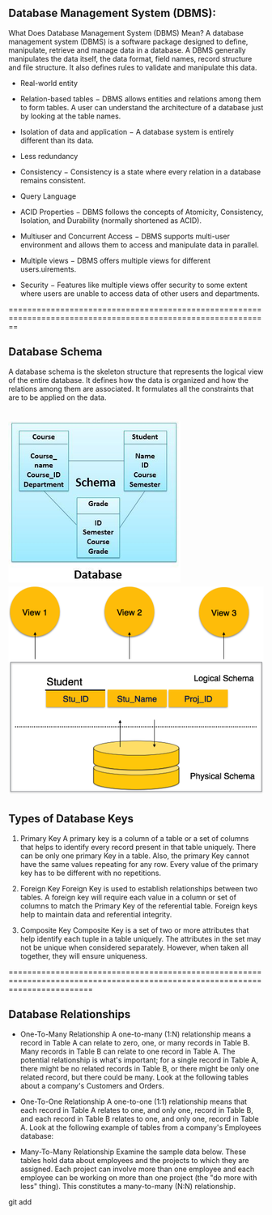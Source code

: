 ## Database Management System (DBMS):
What Does Database Management System (DBMS) Mean?
A database management system (DBMS) is a software package designed to define, manipulate, retrieve and manage data in a database. A DBMS generally manipulates the data itself, the data format, field names, record structure and file structure. It also defines rules to validate and manipulate this data.

- Real-world entity 

- Relation-based tables − DBMS allows entities and relations among them to form tables. A user can understand the architecture of a database just by looking at the table names.

- Isolation of data and application − A database system is entirely different than its data.

- Less redundancy

- Consistency − Consistency is a state where every relation in a database remains consistent. 

- Query Language 

- ACID Properties − DBMS follows the concepts of Atomicity, Consistency, Isolation, and Durability (normally shortened as ACID).  

- Multiuser and Concurrent Access − DBMS supports multi-user environment and allows them to access and manipulate data in parallel.

- Multiple views − DBMS offers multiple views for different users.uirements.

- Security − Features like multiple views offer security to some extent where users are unable to access data of other users and departments. 

==============================================================================================================

## Database Schema
A database schema is the skeleton structure that represents the logical view of the entire database. It defines how the data is organized and how the relations among them are associated. It formulates all the constraints that are to be applied on the data.



![image](Schema-_Vs_Database.jpg)
![image](dbms_schemas.png)
============================================================================================

## Types of Database Keys

1. Primary Key
A primary key is a column of a table or a set of columns that helps to identify every record present in that table uniquely. There can be only one primary Key in a table. Also, the primary Key cannot have the same values repeating for any row. Every value of the primary key has to be different with no repetitions.

2. Foreign Key
Foreign Key is used to establish relationships between two tables. A foreign key will require each value in a column or set of columns to match the Primary Key of the referential table. Foreign keys help to maintain data and referential integrity. 

3. Composite Key
Composite Key is a set of two or more attributes that help identify each tuple in a table uniquely. The attributes in the set may not be unique when considered separately. However, when taken all together, they will ensure uniqueness.

==============================================================================================================================

## Database Relationships
- One-To-Many Relationship
A one-to-many (1:N) relationship means a record in Table A can relate to zero, one, or many records in Table B. Many records in Table B can relate to one record in Table A. The potential relationship is what's important; for a single record in Table A, there might be no related records in Table B, or there might be only one related record, but there could be many. Look at the following tables about a company's Customers and Orders.

- One-To-One Relationship
A one-to-one (1:1) relationship means that each record in Table A relates to one, and only one, record in Table B, and each record in Table B relates to one, and only one, record in Table A. Look at the following example of tables from a company's Employees database:
 
- Many-To-Many Relationship
Examine the sample data below. These tables hold data about employees and the projects to which they are assigned. Each project can involve more than one employee and each employee can be working on more than one project (the "do more with less" thing). This constitutes a many-to-many (N:N) relationship.

 

git add